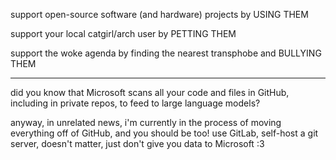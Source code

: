 support open-source software (and hardware) projects by USING THEM

support your local catgirl/arch user by PETTING THEM

support the woke agenda by finding the nearest transphobe and BULLYING THEM

---

did you know that Microsoft scans all your code and files in GitHub, including in private repos, to feed to large language models?

anyway, in unrelated news, i'm currently in the process of moving everything off of GitHub, and you should be too! use GitLab, self-host a git server, doesn't matter, just don't give you data to Microsoft :3
